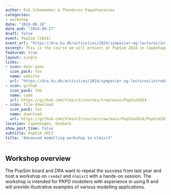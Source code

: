 ```yaml
---
author: Rik Schoemaker & Theodoros Papathanasiou
categories:
- workshop
date: "2024-08-26"
date_end: "2024-09-27"
draft: false
event: PopSim (2024)
event_url: "https://dra.ku.dk/activities/2024/symposier-og-lectures/introduction-to-population-pkpd-modelling-and-simulation-using-nlmixr2/"
excerpt: This is the course we will present at PopSim 2024 in Copenhagen, Denmark.
featured: true
layout: single
links:
- icon: door-open
  icon_pack: fas
  name: website
  url: "https://dra.ku.dk/activities/2024/symposier-og-lectures/introduction-to-population-pkpd-modelling-and-simulation-using-nlmixr2/"
- icon: github
  icon_pack: fab
  name: code
  url: https://github.com/nlmixr2/courses/tree/main/PopSim2024
- icon: file-download
  icon_pack: fas
  name: download
  url: https://github.com/nlmixr2/courses/raw/main/PopSim2024/PopSim2024.zip
location: Copenhagen, Denmark
show_post_time: false
subtitle: PopSim 2023
title: "Advanced modelling workshop in nlmixr2"
---
```


## Workshop overview 

The PopSim board and DRA want to repeat the success from last year and host a workshop on `rxode2` and `nlmixr2` with a hands-on session. The workshop is intended for PKPD modellers with experience in using R and will provide illustrative examples of various modelling applications.

